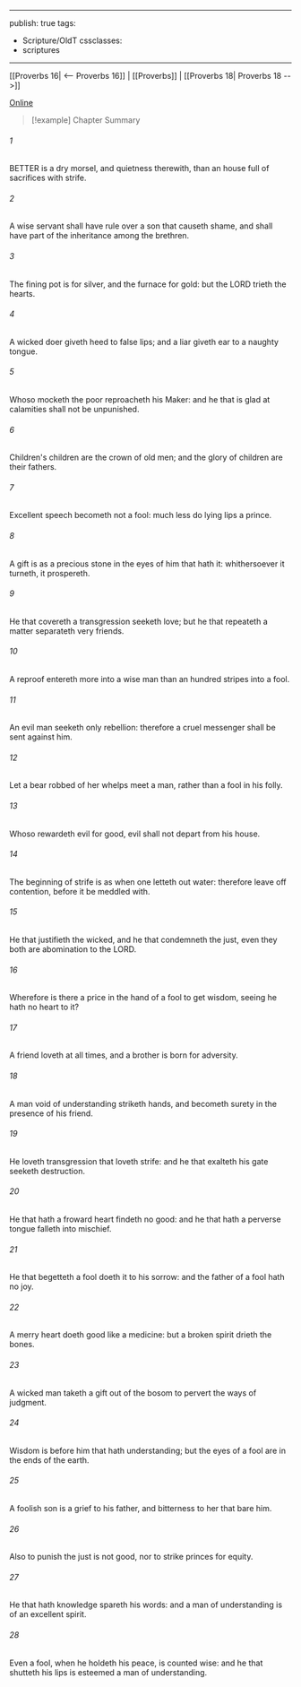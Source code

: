

---
publish: true
tags:
  - Scripture/OldT
cssclasses:
  - scriptures
---
[[Proverbs 16| <-- Proverbs 16]] | [[Proverbs]] | [[Proverbs 18| Proverbs 18 -->]]

[Online](https://churchofjesuschrist.org/study/scriptures/ot/prov/17?lang=eng)

>[!example] Chapter Summary
>
###### 1
BETTER is a dry morsel, and quietness therewith, than an house full of sacrifices with strife.
###### 2
A wise servant shall have rule over a son that causeth shame, and shall have part of the inheritance among the brethren.
###### 3
The fining pot is for silver, and the furnace for gold: but the LORD trieth the hearts.
###### 4
A wicked doer giveth heed to false lips; and a liar giveth ear to a naughty tongue.
###### 5
Whoso mocketh the poor reproacheth his Maker: and he that is glad at calamities shall not be unpunished.
###### 6
Children's children are the crown of old men; and the glory of children are their fathers.
###### 7
Excellent speech becometh not a fool: much less do lying lips a prince.
###### 8
A gift is as a precious stone in the eyes of him that hath it: whithersoever it turneth, it prospereth.
###### 9
He that covereth a transgression seeketh love; but he that repeateth a matter separateth very friends.
###### 10
A reproof entereth more into a wise man than an hundred stripes into a fool.
###### 11
An evil man seeketh only rebellion: therefore a cruel messenger shall be sent against him.
###### 12
Let a bear robbed of her whelps meet a man, rather than a fool in his folly.
###### 13
Whoso rewardeth evil for good, evil shall not depart from his house.
###### 14
The beginning of strife is as when one letteth out water: therefore leave off contention, before it be meddled with.
###### 15
He that justifieth the wicked, and he that condemneth the just, even they both are abomination to the LORD.
###### 16
Wherefore is there a price in the hand of a fool to get wisdom, seeing he hath no heart to it?
###### 17
A friend loveth at all times, and a brother is born for adversity.
###### 18
A man void of understanding striketh hands, and becometh surety in the presence of his friend.
###### 19
He loveth transgression that loveth strife: and he that exalteth his gate seeketh destruction.
###### 20
He that hath a froward heart findeth no good: and he that hath a perverse tongue falleth into mischief.
###### 21
He that begetteth a fool doeth it to his sorrow: and the father of a fool hath no joy.
###### 22
A merry heart doeth good like a medicine: but a broken spirit drieth the bones.
###### 23
A wicked man taketh a gift out of the bosom to pervert the ways of judgment.
###### 24
Wisdom is before him that hath understanding; but the eyes of a fool are in the ends of the earth.
###### 25
A foolish son is a grief to his father, and bitterness to her that bare him.
###### 26
Also to punish the just is not good, nor to strike princes for equity.
###### 27
He that hath knowledge spareth his words: and a man of understanding is of an excellent spirit.
###### 28
Even a fool, when he holdeth his peace, is counted wise: and he that shutteth his lips is esteemed a man of understanding.



